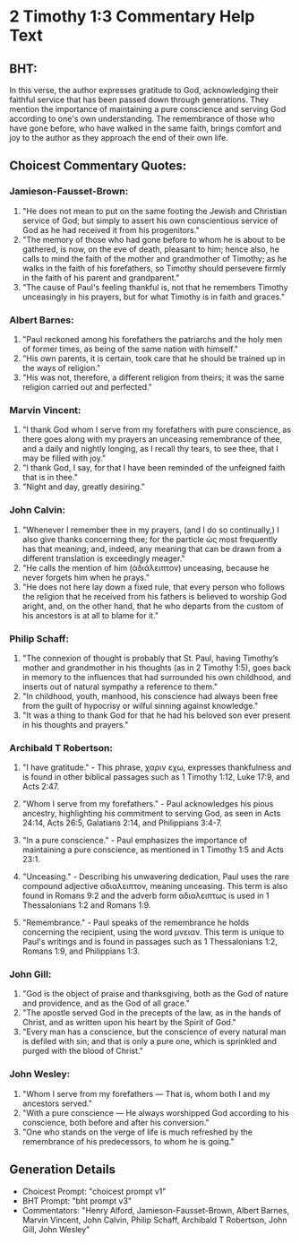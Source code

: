 # 2 Timothy 1:3 Commentary Help Text

## BHT:
In this verse, the author expresses gratitude to God, acknowledging their faithful service that has been passed down through generations. They mention the importance of maintaining a pure conscience and serving God according to one's own understanding. The remembrance of those who have gone before, who have walked in the same faith, brings comfort and joy to the author as they approach the end of their own life.

## Choicest Commentary Quotes:
### Jamieson-Fausset-Brown:
1. "He does not mean to put on the same footing the Jewish and Christian service of God; but simply to assert his own conscientious service of God as he had received it from his progenitors."
2. "The memory of those who had gone before to whom he is about to be gathered, is now, on the eve of death, pleasant to him; hence also, he calls to mind the faith of the mother and grandmother of Timothy; as he walks in the faith of his forefathers, so Timothy should persevere firmly in the faith of his parent and grandparent."
3. "The cause of Paul's feeling thankful is, not that he remembers Timothy unceasingly in his prayers, but for what Timothy is in faith and graces."

### Albert Barnes:
1. "Paul reckoned among his forefathers the patriarchs and the holy men of former times, as being of the same nation with himself."
2. "His own parents, it is certain, took care that he should be trained up in the ways of religion."
3. "His was not, therefore, a different religion from theirs; it was the same religion carried out and perfected."

### Marvin Vincent:
1. "I thank God whom I serve from my forefathers with pure conscience, as there goes along with my prayers an unceasing remembrance of thee, and a daily and nightly longing, as I recall thy tears, to see thee, that I may be filled with joy." 
2. "I thank God, I say, for that I have been reminded of the unfeigned faith that is in thee."
3. "Night and day, greatly desiring."

### John Calvin:
1. "Whenever I remember thee in my prayers, (and I do so continually,) I also give thanks concerning thee; for the particle ὡς most frequently has that meaning; and, indeed, any meaning that can be drawn from a different translation is exceedingly meager." 
2. "He calls the mention of him (ἀδιάλειπτον) unceasing, because he never forgets him when he prays."
3. "He does not here lay down a fixed rule, that every person who follows the religion that he received from his fathers is believed to worship God aright, and, on the other hand, that he who departs from the custom of his ancestors is at all to blame for it."

### Philip Schaff:
1. "The connexion of thought is probably that St. Paul, having Timothy’s mother and grandmother in his thoughts (as in 2 Timothy 1:5), goes back in memory to the influences that had surrounded his own childhood, and inserts out of natural sympathy a reference to them."
2. "In childhood, youth, manhood, his conscience had always been free from the guilt of hypocrisy or wilful sinning against knowledge."
3. "It was a thing to thank God for that he had his beloved son ever present in his thoughts and prayers."

### Archibald T Robertson:
1. "I have gratitude." - This phrase, χαριν εχω, expresses thankfulness and is found in other biblical passages such as 1 Timothy 1:12, Luke 17:9, and Acts 2:47.

2. "Whom I serve from my forefathers." - Paul acknowledges his pious ancestry, highlighting his commitment to serving God, as seen in Acts 24:14, Acts 26:5, Galatians 2:14, and Philippians 3:4-7.

3. "In a pure conscience." - Paul emphasizes the importance of maintaining a pure conscience, as mentioned in 1 Timothy 1:5 and Acts 23:1.

4. "Unceasing." - Describing his unwavering dedication, Paul uses the rare compound adjective αδιαλειπτον, meaning unceasing. This term is also found in Romans 9:2 and the adverb form αδιαλειπτως is used in 1 Thessalonians 1:2 and Romans 1:9.

5. "Remembrance." - Paul speaks of the remembrance he holds concerning the recipient, using the word μνειαν. This term is unique to Paul's writings and is found in passages such as 1 Thessalonians 1:2, Romans 1:9, and Philippians 1:3.

### John Gill:
1. "God is the object of praise and thanksgiving, both as the God of nature and providence, and as the God of all grace."
2. "The apostle served God in the precepts of the law, as in the hands of Christ, and as written upon his heart by the Spirit of God."
3. "Every man has a conscience, but the conscience of every natural man is defiled with sin; and that is only a pure one, which is sprinkled and purged with the blood of Christ."

### John Wesley:
1. "Whom I serve from my forefathers — That is, whom both I and my ancestors served." 
2. "With a pure conscience — He always worshipped God according to his conscience, both before and after his conversion." 
3. "One who stands on the verge of life is much refreshed by the remembrance of his predecessors, to whom he is going."


## Generation Details
- Choicest Prompt: "choicest prompt v1"
- BHT Prompt: "bht prompt v3"
- Commentators: "Henry Alford, Jamieson-Fausset-Brown, Albert Barnes, Marvin Vincent, John Calvin, Philip Schaff, Archibald T Robertson, John Gill, John Wesley"
